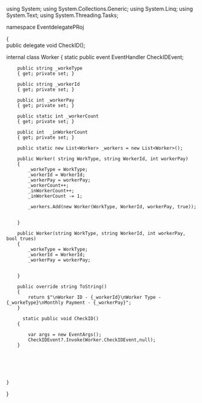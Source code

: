 using System;
using System.Collections.Generic;
using System.Linq;
using System.Text;
using System.Threading.Tasks;

namespace EventdelegatePRoj

    
{  
    public delegate void CheckID();



internal class Worker
    {
            static public event EventHandler  CheckIDEvent; 

        public string _workeType
        { get; private set; }   

        public string _workerId
        { get; private set; }   

        public int _workerPay
        { get; private set; }

        public static int _workerCount
        { get; private set; }

        public int  _inWorkerCount
        { get; private set; }   

        public static new List<Worker> _workers = new List<Worker>();

        public Worker( string WorkType, string WorkerId, int workerPay)
        {
            _workeType = WorkType;
            _workerId = WorkerId;
            _workerPay = workerPay;
            _workerCount++;
            _inWorkerCount++;
            _inWorkerCount -= 1;

            _workers.Add(new Worker(WorkType, WorkerId, workerPay, true));


        }

        public Worker(string WorkType, string WorkerId, int workerPay, bool trues)
        {    
            _workeType = WorkType;
            _workerId = WorkerId;
            _workerPay = workerPay;
            

        }

        public override string ToString()
        {
            return $"\nWorker ID - {_workerId}\nWorker Type - {_workeType}\nMonthly Payment - {_workerPay}";
        }

          static public void CheckID()
        {

            var args = new EventArgs();
            CheckIDEvent?.Invoke(Worker.CheckIDEvent,null);
        }



       


    }
}
